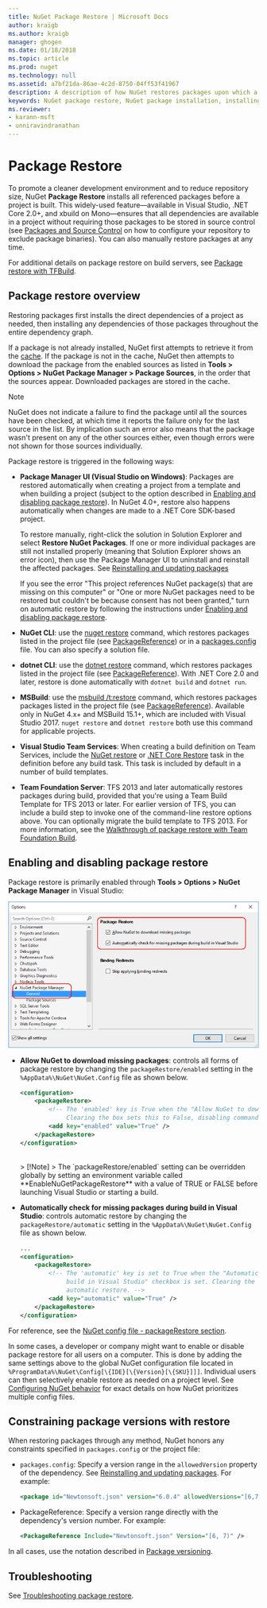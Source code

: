 ```yaml
---
title: NuGet Package Restore | Microsoft Docs
author: kraigb
ms.author: kraigb
manager: ghogen
ms.date: 01/18/2018
ms.topic: article
ms.prod: nuget
ms.technology: null
ms.assetid: a7bf21da-86ae-4c2d-8750-04ff53f41967
description: A description of how NuGet restores packages upon which a project depends, including how to disable restore and constrain versions.
keywords: NuGet package restore, NuGet package installation, installing package, restoring packages, dependency versions, disabling automatic restore, constraining package versions
ms.reviewer:
- karann-msft
- unniravindranathan
---
```


# Package Restore

To promote a cleaner development environment and to reduce repository size, NuGet **Package Restore** installs all referenced packages before a project is built. This widely-used feature&mdash;available in Visual Studio, .NET Core 2.0+, and xbuild on Mono&mdash;ensures that all dependencies are available in a project without requiring those packages to be stored in source control (see [Packages and Source Control](../consume-packages/packages-and-source-control.md) on how to configure your repository to exclude package binaries). You can also manually restore packages at any time.

For additional details on package restore on build servers, see [Package restore with TFBuild](../consume-packages/team-foundation-build.md).

## Package restore overview

Restoring packages first installs the direct dependencies of a project as needed, then installing any dependencies of those packages throughout the entire dependency graph.

If a package is not already installed, NuGet first attempts to retrieve it from the [cache](../consume-packages/managing-the-nuget-cache.md). If the package is not in the cache, NuGet then attempts to download the package from the enabled sources as listed in **Tools > Options > NuGet Package Manager > Package Sources**, in the order that the sources appear. Downloaded packages are stored in the cache.

> [!Note]
> NuGet does not indicate a failure to find the package until all the sources have been checked, at which time it reports the failure only for the last source in the list. By implication such an error also means that the package wasn't present on any of the other sources either, even though errors were not shown for those sources individually.

Package restore is triggered in the following ways:

- **Package Manager UI (Visual Studio on Windows)**: Packages are restored automatically when creating a project from a template and when building a project (subject to the option described in [Enabling and disabling package restore](#enabling-and-disabling-package-restore)). In NuGet 4.0+, restore also happens automatically when changes are made to a .NET Core SDK-based project.

    To restore manually, right-click the solution in Solution Explorer and select **Restore NuGet Packages**. If one or more individual packages are still not installed properly (meaning that Solution Explorer shows an error icon), then use the Package Manager UI to uninstall and reinstall the affected packages. See [Reinstalling and updating packages](../consume-packages/reinstalling-and-updating-packages.md)

    If you see the error "This project references NuGet package(s) that are missing on this computer" or "One or more NuGet packages need to be restored but couldn't be because consent has not been granted," turn on automatic restore by following the instructions under [Enabling and disabling package restore](#enabling-and-disabling-package-restore).

- **NuGet CLI**: use the [nuget restore](../tools/cli-ref-restore.md) command, which restores packages listed in the project file (see [PackageReference](../consume-packages/package-references-in-project-files.md)) or in a [packages.config](../reference/packages-config.md) file. You can also specify a solution file.

- **dotnet CLI**: use the [dotnet restore](/dotnet/core/tools/dotnet-restore.md?tabs=netcore2x) command, which restores packages listed in the project file (see [PackageReference](../consume-packages/package-references-in-project-files.md)). With .NET Core 2.0 and later, restore is done automatically with `dotnet build` and `dotnet run`.

- **MSBuild**: use the [msbuild /t:restore](../reference/msbuild-targets.md#restore-target) command, which restores packages packages listed in the project file (see [PackageReference](../consume-packages/package-references-in-project-files.md)). Available only in NuGet 4.x+ and MSBuild 15.1+, which are included with Visual Studio 2017. `nuget restore` and `dotnet restore` both use this command for applicable projects.

- **Visual Studio Team Services**: When creating a build definition on Team Services, include the [NuGet restore](/vsts/build-release/tasks/package/nuget#restore-nuget-packages) or [.NET Core Restore](/vsts/build-release/tasks/build/dotnet-core#restore-nuget-packages) task in the definition before any build task. This task is included by default in a number of build templates.

- **Team Foundation Server**: TFS 2013 and later automatically restores packages during build, provided that you're using a Team Build Template for TFS 2013 or later. For earlier version of TFS, you can include a build step to invoke one of the command-line restore options above. You can optionally migrate the build template to TFS 2013. For more information, see the [Walkthrough of package restore with Team Foundation Build](../consume-packages/team-foundation-build.md).

## Enabling and disabling package restore

Package restore is primarily enabled through **Tools > Options > NuGet Package Manager** in Visual Studio:

![Controlling package restore behaviors through NuGet Package Manager options](media/Restore-01-AutoRestoreOptions.png)

- **Allow NuGet to download missing packages**: controls all forms of package restore by changing the `packageRestore/enabled` setting in the `%AppData%\NuGet\NuGet.Config` file as shown below.

    ```xml
    <configuration>
        <packageRestore>
            <!-- The 'enabled' key is True when the "Allow NuGet to download missing packages" checkbox is set.
                 Clearing the box sets this to False, disabling command-line, automatic, and MSBuild-Integrated restore. -->
            <add key="enabled" value="True" />
        </packageRestore>
    </configuration>
    ```
    <br/>
    > [!Note]
    >  The `packageRestore/enabled` setting can be overridden globally by setting an environment variable called **EnableNuGetPackageRestore** with a value of TRUE or FALSE before launching Visual Studio or starting a build.

- **Automatically check for missing packages during build in Visual Studio**: controls automatic restore by changing the `packageRestore/automatic` setting in the `%AppData%\NuGet\NuGet.Config` file as shown below.

    ```xml
    ...
    <configuration>
        <packageRestore>
            <!-- The 'automatic' key is set to True when the "Automatically check for missing packages during
                 build in Visual Studio" checkbox is set. Clearing the box sets this to False and disables
                 automatic restore. -->
            <add key="automatic" value="True" />
        </packageRestore>
    </configuration>
    ```

For reference, see the [NuGet config file - packageRestore section](../Schema/nuget-config-file.md#packagerestore-section).

In some cases, a developer or company might want to enable or disable package restore for all users on a computer. This is done by adding the same settings above to the global NuGet configuration file located in `%ProgramData%\NuGet\Config[\{IDE}[\{Version}[\{SKU}]]]`. Individual users can then selectively enable restore as needed on a project level. See [Configuring NuGet behavior](../consume-packages/configuring-nuget-behavior.md#how-settings-are-applied) for exact details on how NuGet prioritizes multiple config files.

## Constraining package versions with restore

When restoring packages through any method, NuGet honors any constraints specified in `packages.config` or the project file:

- `packages.config`: Specify a version range in the `allowedVersion` property of the dependency. See [Reinstalling and updating packages](../consume-packages/reinstalling-and-updating-packages.md#constraining-upgrade-versions). For example:

    ```xml
    <package id="Newtonsoft.json" version="6.0.4" allowedVersions="[6,7)" />
    ```

- PackageReference: Specify a version range directly with the dependency's version number. For example:

    ```xml
    <PackageReference Include="Newtonsoft.json" Version="[6, 7)" />
    ```

In all cases, use the notation described in [Package versioning](../reference/package-versioning.md).

## Troubleshooting

See [Troubleshooting package restore](package-restore-troubleshooting.md).